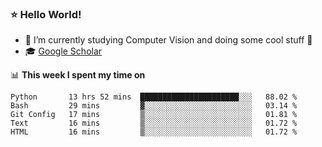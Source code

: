 ### ⭐️ Hello World!

<!--
**hologerry/hologerry** is a ✨ _special_ ✨ repository because its `README.md` (this file) appears on your GitHub profile.

Here are some ideas to get you started:

- 🔭 I’m currently working and studying on Computer Vision
- 🌱 I’m currently learning at Peking University
- 💬 Ask me about 
- 📫 How to reach me: E-mail
- 😄 Pronouns: he/his
- ⚡ Fun fact: Music is the Power
-->


- 🔭 I’m currently studying Computer Vision and doing some cool stuff 🤖
- 🎓 [Google Scholar](https://scholar.google.com/citations?user=3ykqW9wAAAAJ&hl=en)


📊 **This week I spent my time on**

<!--START_SECTION:waka-->
```text
Python       13 hrs 52 mins  ██████████████████████░░░   88.02 % 
Bash         29 mins         ▓░░░░░░░░░░░░░░░░░░░░░░░░   03.14 % 
Git Config   17 mins         ▒░░░░░░░░░░░░░░░░░░░░░░░░   01.81 % 
Text         16 mins         ▒░░░░░░░░░░░░░░░░░░░░░░░░   01.72 % 
HTML         16 mins         ▒░░░░░░░░░░░░░░░░░░░░░░░░   01.72 % 
```
<!--END_SECTION:waka-->
